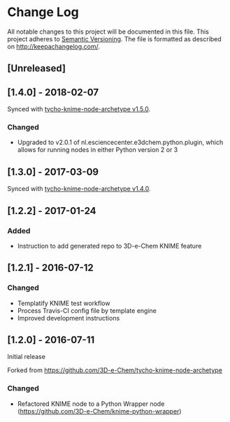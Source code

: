 # Change Log
All notable changes to this project will be documented in this file.
This project adheres to [Semantic Versioning](http://semver.org/).
The file is formatted as described on http://keepachangelog.com/.

## [Unreleased]

## [1.4.0] - 2018-02-07

Synced with [tycho-knime-node-archetype v1.5.0](https://github.com/3D-e-Chem/tycho-knime-node-archetype/releases/tag/v1.5.0).

### Changed

* Upgraded to v2.0.1 of nl.esciencecenter.e3dchem.python.plugin, which allows for running nodes in either Python version 2 or 3

## [1.3.0] - 2017-03-09

Synced with [tycho-knime-node-archetype v1.4.0](https://github.com/3D-e-Chem/tycho-knime-node-archetype/releases/tag/v1.4.0).

## [1.2.2] - 2017-01-24

### Added

* Instruction to add generated repo to 3D-e-Chem KNIME feature

## [1.2.1] - 2016-07-12

### Changed

* Templatify KNIME test workflow
* Process Travis-CI config file by template engine
* Improved development instructions

## [1.2.0] - 2016-07-11

Initial release

Forked from https://github.com/3D-e-Chem/tycho-knime-node-archetype

### Changed

* Refactored KNIME node to a Python Wrapper node (https://github.com/3D-e-Chem/knime-python-wrapper)
